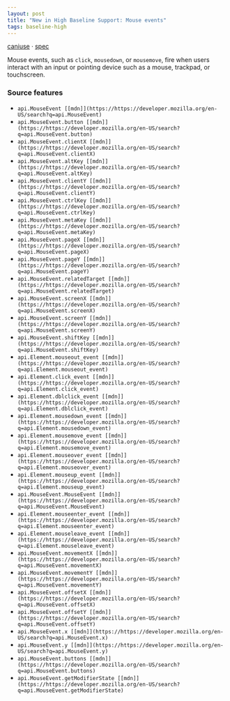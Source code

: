 ```yaml
---
layout: post
title: "New in High Baseline Support: Mouse events"
tags: baseline-high
---
```


[caniuse](https://caniuse.com/?search=mouse-events) · [spec](https://w3c.github.io/uievents/#events-mouse-types)

Mouse events, such as `click`, `mousedown`, or `mousemove`, fire when users interact with an input or pointing device such as a mouse, trackpad, or touchscreen.

### Source features

- ``api.MouseEvent [[mdn]](https://https://developer.mozilla.org/en-US/search?q=api.MouseEvent)``
- ``api.MouseEvent.button [[mdn]](https://https://developer.mozilla.org/en-US/search?q=api.MouseEvent.button)``
- ``api.MouseEvent.clientX [[mdn]](https://https://developer.mozilla.org/en-US/search?q=api.MouseEvent.clientX)``
- ``api.MouseEvent.altKey [[mdn]](https://https://developer.mozilla.org/en-US/search?q=api.MouseEvent.altKey)``
- ``api.MouseEvent.clientY [[mdn]](https://https://developer.mozilla.org/en-US/search?q=api.MouseEvent.clientY)``
- ``api.MouseEvent.ctrlKey [[mdn]](https://https://developer.mozilla.org/en-US/search?q=api.MouseEvent.ctrlKey)``
- ``api.MouseEvent.metaKey [[mdn]](https://https://developer.mozilla.org/en-US/search?q=api.MouseEvent.metaKey)``
- ``api.MouseEvent.pageX [[mdn]](https://https://developer.mozilla.org/en-US/search?q=api.MouseEvent.pageX)``
- ``api.MouseEvent.pageY [[mdn]](https://https://developer.mozilla.org/en-US/search?q=api.MouseEvent.pageY)``
- ``api.MouseEvent.relatedTarget [[mdn]](https://https://developer.mozilla.org/en-US/search?q=api.MouseEvent.relatedTarget)``
- ``api.MouseEvent.screenX [[mdn]](https://https://developer.mozilla.org/en-US/search?q=api.MouseEvent.screenX)``
- ``api.MouseEvent.screenY [[mdn]](https://https://developer.mozilla.org/en-US/search?q=api.MouseEvent.screenY)``
- ``api.MouseEvent.shiftKey [[mdn]](https://https://developer.mozilla.org/en-US/search?q=api.MouseEvent.shiftKey)``
- ``api.Element.mouseout_event [[mdn]](https://https://developer.mozilla.org/en-US/search?q=api.Element.mouseout_event)``
- ``api.Element.click_event [[mdn]](https://https://developer.mozilla.org/en-US/search?q=api.Element.click_event)``
- ``api.Element.dblclick_event [[mdn]](https://https://developer.mozilla.org/en-US/search?q=api.Element.dblclick_event)``
- ``api.Element.mousedown_event [[mdn]](https://https://developer.mozilla.org/en-US/search?q=api.Element.mousedown_event)``
- ``api.Element.mousemove_event [[mdn]](https://https://developer.mozilla.org/en-US/search?q=api.Element.mousemove_event)``
- ``api.Element.mouseover_event [[mdn]](https://https://developer.mozilla.org/en-US/search?q=api.Element.mouseover_event)``
- ``api.Element.mouseup_event [[mdn]](https://https://developer.mozilla.org/en-US/search?q=api.Element.mouseup_event)``
- ``api.MouseEvent.MouseEvent [[mdn]](https://https://developer.mozilla.org/en-US/search?q=api.MouseEvent.MouseEvent)``
- ``api.Element.mouseenter_event [[mdn]](https://https://developer.mozilla.org/en-US/search?q=api.Element.mouseenter_event)``
- ``api.Element.mouseleave_event [[mdn]](https://https://developer.mozilla.org/en-US/search?q=api.Element.mouseleave_event)``
- ``api.MouseEvent.movementX [[mdn]](https://https://developer.mozilla.org/en-US/search?q=api.MouseEvent.movementX)``
- ``api.MouseEvent.movementY [[mdn]](https://https://developer.mozilla.org/en-US/search?q=api.MouseEvent.movementY)``
- ``api.MouseEvent.offsetX [[mdn]](https://https://developer.mozilla.org/en-US/search?q=api.MouseEvent.offsetX)``
- ``api.MouseEvent.offsetY [[mdn]](https://https://developer.mozilla.org/en-US/search?q=api.MouseEvent.offsetY)``
- ``api.MouseEvent.x [[mdn]](https://https://developer.mozilla.org/en-US/search?q=api.MouseEvent.x)``
- ``api.MouseEvent.y [[mdn]](https://https://developer.mozilla.org/en-US/search?q=api.MouseEvent.y)``
- ``api.MouseEvent.buttons [[mdn]](https://https://developer.mozilla.org/en-US/search?q=api.MouseEvent.buttons)``
- ``api.MouseEvent.getModifierState [[mdn]](https://https://developer.mozilla.org/en-US/search?q=api.MouseEvent.getModifierState)``

